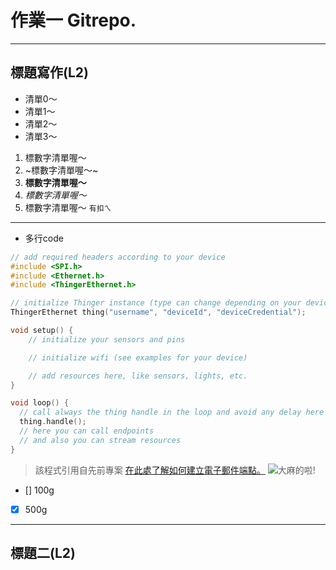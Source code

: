 # 作業一 Gitrepo.
---
## 標題寫作(L2)
* 清單0～
* 清單1～
* 清單2～
* 清單3～

1. 標數字清單喔～
1. ~標數字清單喔～~
1. **標數字清單喔～**
1. *標數字清單喔～*
1. 標數字清單喔～
`有扣ㄟ`
---
* 多行code
```cpp
// add required headers according to your device
#include <SPI.h>
#include <Ethernet.h>
#include <ThingerEthernet.h>

// initialize Thinger instance (type can change depending on your device)
ThingerEthernet thing("username", "deviceId", "deviceCredential");

void setup() {
    // initialize your sensors and pins

    // initialize wifi (see examples for your device)

    // add resources here, like sensors, lights, etc.
}

void loop() {
  // call always the thing handle in the loop and avoid any delay here
  thing.handle(); 
  // here you can call endpoints
  // and also you can stream resources
}
```

> 該程式引用自先前專案
[在此處了解如何建立電子郵件端點。](https://gtrx8fd3ds.gitbook.io/thinger-io/console#email-endpoint)
![大麻的啦!](https://photo.orsoon.com/180623/JPG-180623A_313/319y5jnd2q_small.jpg)
- [] 100g
- [x] 500g

---
## 標題二(L2)
